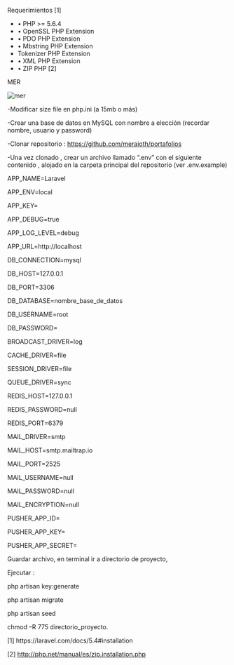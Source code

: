 <p align="center>
Sistema de Portafolios para acreditación
Desarrollado por: Joaquin Cardenas , Javier Richards , Diego Rodriguez y Meraioth Ulloa
</p>

<p align="center">
Requerimientos [1]
<ul>
<li>•	PHP >= 5.6.4
 </li>
<li>•	OpenSSL PHP Extension
 </li>
<li> •	PDO PHP Extension
 </li>
<li>•	Mbstring PHP Extension
 </li>
<li> Tokenizer PHP Extension </li>
<li> •	XML PHP Extension
 </li>
<li> •	ZIP PHP [2]
 </li>

</ul>
</p>
<p>MER

![mer](https://user-images.githubusercontent.com/11747949/28603449-2268a1dc-7192-11e7-9065-dfa800980b77.png)
</p>
<p>
-Modificar size file en php.ini (a 15mb o más)

-Crear una base de datos en MySQL con nombre a elección (recordar nombre, usuario y password)

-Clonar repositorio : https://github.com/meraioth/portafolios

-Una vez clonado , crear un archivo llamado “.env” con el siguiente contenido , alojado en la carpeta principal del repositorio (ver .env.example)
</p>

<p>
APP_NAME=Laravel

APP_ENV=local

APP_KEY=

APP_DEBUG=true

APP_LOG_LEVEL=debug

APP_URL=http://localhost



DB_CONNECTION=mysql

DB_HOST=127.0.0.1

DB_PORT=3306

DB_DATABASE=nombre_base_de_datos

DB_USERNAME=root

DB_PASSWORD=


BROADCAST_DRIVER=log

CACHE_DRIVER=file

SESSION_DRIVER=file

QUEUE_DRIVER=sync


REDIS_HOST=127.0.0.1

REDIS_PASSWORD=null

REDIS_PORT=6379


MAIL_DRIVER=smtp

MAIL_HOST=smtp.mailtrap.io

MAIL_PORT=2525

MAIL_USERNAME=null

MAIL_PASSWORD=null

MAIL_ENCRYPTION=null

PUSHER_APP_ID=

PUSHER_APP_KEY=

PUSHER_APP_SECRET=

</p>
<p>Guardar archivo, en terminal ir a directorio de proyecto, 

Ejecutar : 


php artisan key:generate

php artisan migrate

php artisan seed


chmod –R 775 directorio_proyecto.
</p>

<p>[1] https://laravel.com/docs/5.4#installation

[2] http://php.net/manual/es/zip.installation.php

</p>
